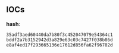 
## IOCs

__hash__:

```text
35adf3aed60440da7b80f3c452047079e54364c1
bddf2a7b3152942d3a829e63c03c7427f038b86d
e8af4ed17f293665136e17612d856fa62f96702d
```